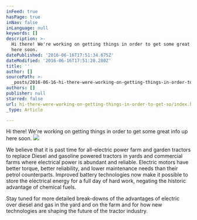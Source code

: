 ```yaml
---
inFeed: true
hasPage: true
inNav: false
inLanguage: null
keywords: []
description: >-
  Hi there! We're working on getting things in order to get some great info up
  here soon.
datePublished: '2016-06-16T17:51:34.675Z'
dateModified: '2016-06-16T17:51:20.280Z'
title: ''
author: []
sourcePath: >-
  _posts/2016-06-16-hi-there-were-working-on-getting-things-in-order-to-get-so.md
authors: []
publisher: null
starred: false
url: hi-there-were-working-on-getting-things-in-order-to-get-so/index.html
_type: Article

---
```

Hi there! We're working on getting things in order to get some great info up here soon.
![](https://the-grid-user-content.s3-us-west-2.amazonaws.com/81f797ce-9acb-40c2-bcbf-ecebd1554d91.png)

We believe that it is past time for all-electric power farm and garden tractors to replace Diesel and gasoline powered tractors in yards and commercial farms where electrical power is abundant and reliable. Electric motors have better torque, better reliability, and lower maintenance needs than their petrol counterparts. Improved battery technologies now make it possible to store the electrical energy for a full day of hard work, negating the historic advantage of chemical fuels.

Stay tuned for more detailed break-downs of the advantages of electric over diesel and gas in the yard and on the farm and for how new technologies are shaping the future of the tractor industry.
